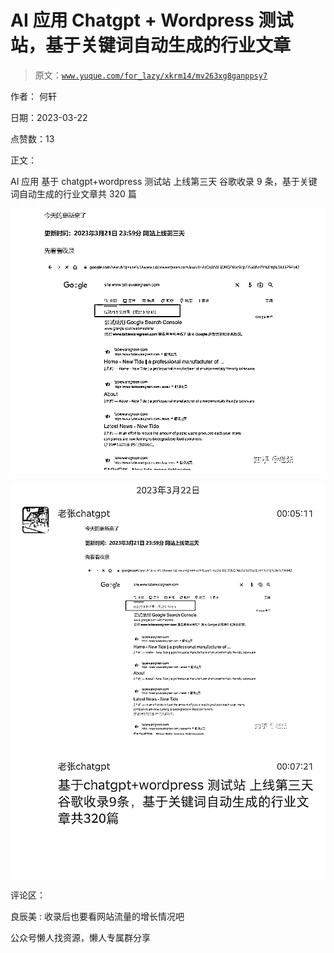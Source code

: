 # AI 应用 Chatgpt + Wordpress 测试站，基于关键词自动生成的行业文章

> 原文：[`www.yuque.com/for_lazy/xkrm14/mv263xg8ganppsy7`](https://www.yuque.com/for_lazy/xkrm14/mv263xg8ganppsy7)



作者： 何轩



日期：2023-03-22



点赞数：13



正文：



AI 应用 基于 chatgpt+wordpress 测试站 上线第三天 谷歌收录 9 条，基于关键词自动生成的行业文章共 320 篇



![](img/92d50804efefb7956e752f59f5691440.png)



![](img/91c12c95db2ed296e3db0fb965090a4a.png)



评论区：



良辰美 : 收录后也要看网站流量的增长情况吧



公众号懒人找资源，懒人专属群分享

